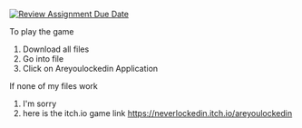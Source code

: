 [![Review Assignment Due Date](https://classroom.github.com/assets/deadline-readme-button-22041afd0340ce965d47ae6ef1cefeee28c7c493a6346c4f15d667ab976d596c.svg)](https://classroom.github.com/a/forzt7O_)

To play the game
1) Download all files
2) Go into file
3) Click on Areyoulockedin Application


If none of my files work
1) I'm sorry
2) here is the itch.io game link https://neverlockedin.itch.io/areyoulockedin
